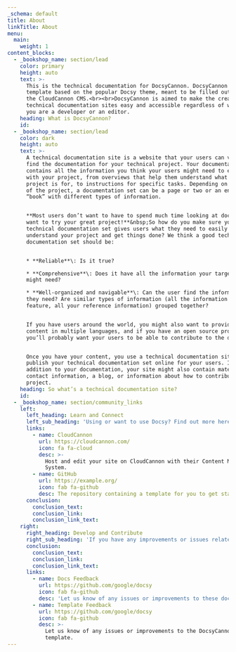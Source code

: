 ```yaml
---
_schema: default
title: About
linkTitle: About
menu:
  main:
    weight: 1
content_blocks:
  - _bookshop_name: section/lead
    color: primary
    height: auto
    text: >-
      This is the technical documentation for DocsyCannon. DocsyCannon is a Hugo
      template based on the popular Docsy theme, meant to be filled out using
      the CloudCannon CMS.<br><br>DocsyCannon is aimed to make the creation of
      technical documentation sites easy and accessible regardless of whether
      you are a developer or an editor.
    heading: What is DocsyCannon?
    id:
  - _bookshop_name: section/lead
    color: dark
    height: auto
    text: >-
      A technical documentation site is a website that your users can visit to
      find the documentation for your technical project. Your documentation set
      contains all the information you think your users might need to engage
      with your project, from overviews that help them understand what the
      project is for, to instructions for specific tasks. Depending on the size
      of the project, a documentation set can be a page or two or an entire
      “book” with different types of information.


      **Most users don’t want to have to spend much time looking at docs - they
      want to try your great project!**&nbsp;So how do you make sure your
      technical documentation set gives users what they need to easily
      understand your project and get things done? We think a good technical
      documentation set should be:


      * **Reliable**\: Is it true?

      * **Comprehensive**\: Does it have all the information your target users
      might need?

      * **Well-organized and navigable**\: Can the user find the information
      they need? Are similar types of information (all the information about a
      feature, all your reference information) grouped together?


      If you have users around the world, you might also want to provide your
      content in multiple languages, and if you have an open source project,
      you’ll probably want your users to be able to contribute to the docs.


      Once you have your content, you use a technical documentation site to
      publish your technical documentation set online for your users. In
      addition to your documentation, your site might also contain material like
      contact information, a blog, or information about how to contribute to the
      project.
    heading: So what’s a technical documentation site?
    id:
  - _bookshop_name: section/community_links
    left:
      left_heading: Learn and Connect
      left_sub_heading: 'Using or want to use Docsy? Find out more here:'
      links:
        - name: CloudCannon
          url: https://cloudcannon.com/
          icon: fa fa-cloud
          desc: >-
            Host and edit your site on CloudCannon with their Content Management
            System.
        - name: GitHub
          url: https://example.org/
          icon: fab fa-github
          desc: The repository containing a template for you to get started.
      conclusion:
        conclusion_text:
        conclusion_link:
        conclusion_link_text:
    right:
      right_heading: Develop and Contribute
      right_sub_heading: 'If you have any improvements or issues related to DocsyCannon:'
      conclusion:
        conclusion_text:
        conclusion_link:
        conclusion_link_text:
      links:
        - name: Docs Feedback
          url: https://github.com/google/docsy
          icon: fab fa-github
          desc: 'Let us know of any issues or improvements to these docs. '
        - name: Template Feedback
          url: https://github.com/google/docsy
          icon: fab fa-github
          desc: >-
            Let us know of any issues or improvements to the DocsyCannon
            template. 
---
```

